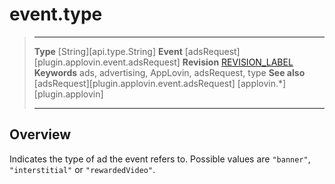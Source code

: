 # event.type

> --------------------- ------------------------------------------------------------------------------------------
> __Type__              [String][api.type.String]
> __Event__             [adsRequest][plugin.applovin.event.adsRequest]
> __Revision__          [REVISION_LABEL](REVISION_URL)
> __Keywords__          ads, advertising, AppLovin, adsRequest, type
> __See also__			[adsRequest][plugin.applovin.event.adsRequest]
>						[applovin.*][plugin.applovin]
> --------------------- ------------------------------------------------------------------------------------------

## Overview

Indicates the type of ad the event refers to. Possible values are `"banner"`, `"interstitial"` or `"rewardedVideo"`.

